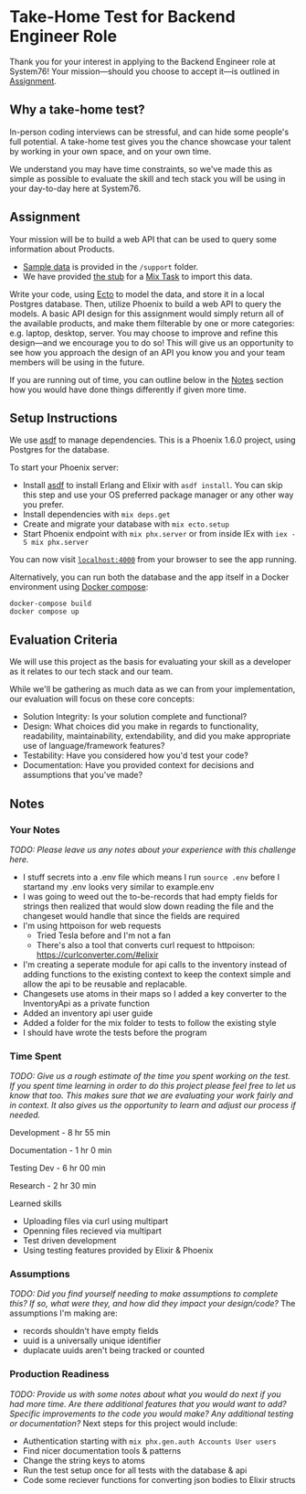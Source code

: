 # Take-Home Test for Backend Engineer Role

Thank you for your interest in applying to the Backend Engineer role at System76! Your mission—should you choose to accept it—is outlined in [Assignment](#assignment).

## Why a take-home test?

In-person coding interviews can be stressful, and can hide some people's full potential. A take-home test gives you the chance showcase your talent by working in your own space, and on your own time.

We understand you may have time constraints, so we've made this as simple as possible to evaluate the skill and tech stack you will be using in your day-to-day here at System76.

## Assignment

Your mission will be to build a web API that can be used to query some information about Products.

- [Sample data](support/data.csv) is provided in the `/support` folder.
- We have provided [the stub](lib/mix/tasks/import_products.ex) for a [Mix Task](https://hexdocs.pm/mix/1.12/Mix.Task.html) to import this data.

Write your code, using [Ecto](https://hexdocs.pm/ecto/Ecto.html) to model the data, and store it in a local Postgres database. Then, utilize Phoenix to build a web API to query the models. A basic API design for this assignment would simply return all of the available products, and make them filterable by one or more categories: e.g. laptop, desktop, server. You may choose to improve and refine this design—and we encourage you to do so! This will give us an opportunity to see how you approach the design of an API you know you and your team members will be using in the future.

If you are running out of time, you can outline below in the [Notes](#notes) section how you would have done things differently if given more time.

## Setup Instructions

We use [asdf](https://asdf-vm.com/) to manage dependencies. This is a Phoenix 1.6.0 project, using Postgres for the database.

To start your Phoenix server:

- Install [asdf](https://asdf-vm.com/) to install Erlang and Elixir with `asdf install`. You can skip this step and use your OS preferred package manager or any other way you prefer.
- Install dependencies with `mix deps.get`
- Create and migrate your database with `mix ecto.setup`
- Start Phoenix endpoint with `mix phx.server` or from inside IEx with `iex -S mix phx.server`

You can now visit [`localhost:4000`](http://localhost:4000) from your browser to see the app running.

Alternatively, you can run both the database and the app itself in a Docker environment using [Docker compose](https://docs.docker.com/compose/):

```shell
docker-compose build
docker compose up
```

## Evaluation Criteria

We will use this project as the basis for evaluating your skill as a developer as it relates to our tech stack and our team.

While we'll be gathering as much data as we can from your implementation, our evaluation will focus on these core concepts:

- Solution Integrity: Is your solution complete and functional?
- Design: What choices did you make in regards to functionality, readability, maintainability, extendability, and did you make appropriate use of language/framework features?
- Testability: Have you considered how you'd test your code?
- Documentation: Have you provided context for decisions and assumptions that you've made?

## Notes

### Your Notes

_TODO: Please leave us any notes about your experience with this challenge here._
- I stuff secrets into a .env file which means I run `source .env` before I startand my .env looks very similar to example.env
- I was going to weed out the to-be-records that had empty fields for strings then realized that would slow down reading the file and the changeset would handle that since the fields are required
- I'm using httpoison for web requests
  + Tried Tesla before and I'm not a fan
  + There's also a tool that converts curl request to httpoison: https://curlconverter.com/#elixir
- I'm creating a seperate module for api calls to the inventory instead of adding functions to the existing context to keep the context simple and allow the api to be reusable and replacable.
- Changesets use atoms in their maps so I added a key converter to the InventoryApi as a private function
- Added an inventory api user guide
- Added a folder for the mix folder to tests to follow the existing style
- I should have wrote the tests before the program


### Time Spent

_TODO: Give us a rough estimate of the time you spent working on the test. If you spent time learning in order to do this project please feel free to let us know that too. This makes sure that we are evaluating your work fairly and in context. It also gives us the opportunity to learn and adjust our process if needed._

Development   - 8 hr 55 min

Documentation - 1 hr 0 min

Testing Dev   - 6 hr 00 min

Research      - 2 hr 30 min


Learned skills
- Uploading files via curl using multipart
- Openning files recieved via multipart
- Test driven development
- Using testing features provided by Elixir & Phoenix

### Assumptions

_TODO: Did you find yourself needing to make assumptions to complete this? If so, what were they, and how did they impact your design/code?_
The assumptions I'm making are:
- records shouldn't have empty fields
- uuid is a universally unique identifier
- duplacate uuids aren't being tracked or counted

### Production Readiness

_TODO: Provide us with some notes about what you would do next if you had more time. Are there additional features that you would want to add? Specific improvements to the code you would make? Any additional testing or documentation?_
Next steps for this project would include:
- Authentication starting with `mix phx.gen.auth Accounts User users`
- Find nicer documentation tools & patterns
- Change the string keys to atoms
- Run the test setup once for all tests with the database & api
- Code some reciever functions for converting json bodies to Elixir structs
